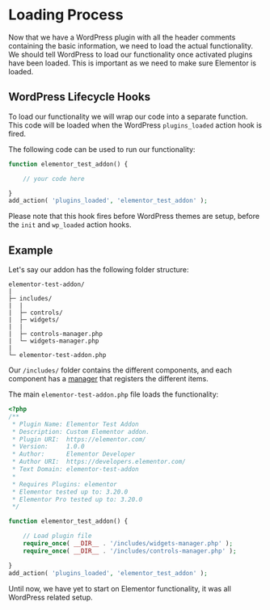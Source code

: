 # Loading Process

<Badge type="tip" vertical="top" text="Elementor Core" /> <Badge type="warning" vertical="top" text="Basic" />

Now that we have a WordPress plugin with all the header comments containing the basic information, we need to load the actual functionality. We should tell WordPress to load our functionality once activated plugins have been loaded. This is important as we need to make sure Elementor is loaded.

## WordPress Lifecycle Hooks

To load our functionality we will wrap our code into a separate function. This code will be loaded when the WordPress `plugins_loaded` action hook is fired.

The following code can be used to run our functionality:

```php
function elementor_test_addon() {

	// your code here

}
add_action( 'plugins_loaded', 'elementor_test_addon' );
```

Please note that this hook fires before WordPress themes are setup, before the `init` and `wp_loaded` action hooks.

## Example

Let's say our addon has the following folder structure:

```
elementor-test-addon/
|
├─ includes/
|  |
|  ├─ controls/
|  ├─ widgets/
|  |
|  ├─ controls-manager.php
|  └─ widgets-manager.php
|
└─ elementor-test-addon.php
```

Our `/includes/` folder contains the different components, and each component has a [manager](./../managers/) that registers the different items.

The main `elementor-test-addon.php` file loads the functionality:

```php
<?php
/**
 * Plugin Name: Elementor Test Addon
 * Description: Custom Elementor addon.
 * Plugin URI:  https://elementor.com/
 * Version:     1.0.0
 * Author:      Elementor Developer
 * Author URI:  https://developers.elementor.com/
 * Text Domain: elementor-test-addon
 *
 * Requires Plugins: elementor
 * Elementor tested up to: 3.20.0
 * Elementor Pro tested up to: 3.20.0
 */

function elementor_test_addon() {

	// Load plugin file
	require_once( __DIR__ . '/includes/widgets-manager.php' );
	require_once( __DIR__ . '/includes/controls-manager.php' );

}
add_action( 'plugins_loaded', 'elementor_test_addon' );
```

Until now, we have yet to start on Elementor functionality, it was all WordPress related setup.

